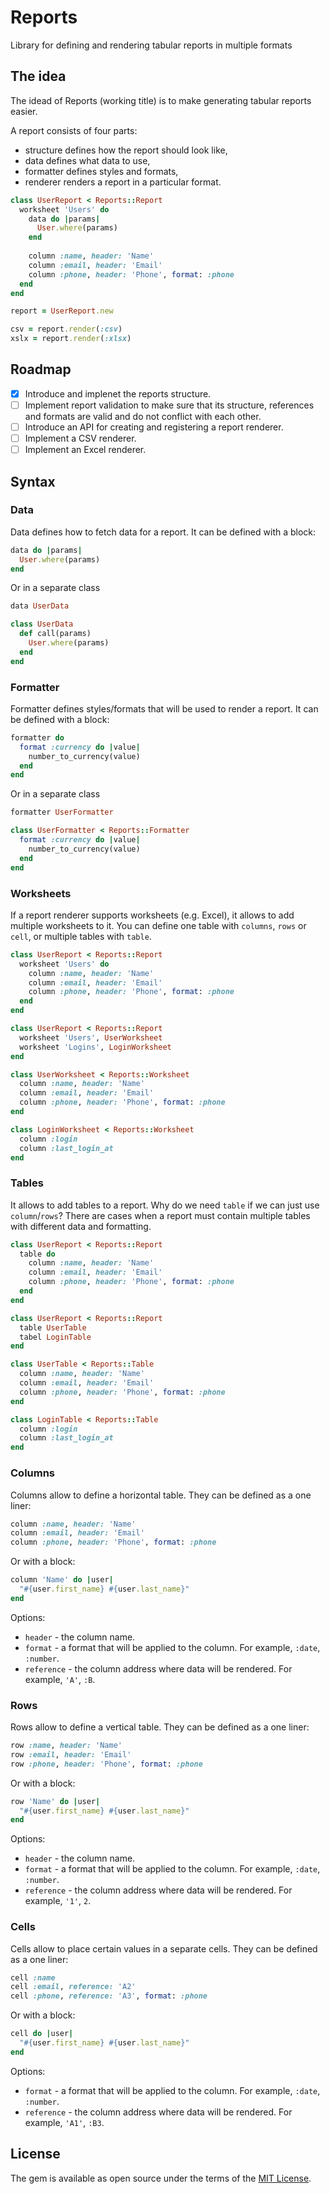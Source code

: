 # Reports

Library for defining and rendering tabular reports in multiple formats

## The idea

The idead of Reports (working title) is to make generating tabular reports easier.

A report consists of four parts: 
  - structure defines how the report should look like,
  - data defines what data to use,
  - formatter defines styles and formats,
  - renderer renders a report in a particular format.

```ruby
class UserReport < Reports::Report
  worksheet 'Users' do
    data do |params|
      User.where(params)
    end
    
    column :name, header: 'Name'
    column :email, header: 'Email'
    column :phone, header: 'Phone', format: :phone
  end
end

report = UserReport.new

csv = report.render(:csv)
xslx = report.render(:xlsx)
```

## Roadmap

- [x] Introduce and implenet the reports structure.
- [ ] Implement report validation to make sure that its structure, references and formats are valid and do not conflict with each other.
- [ ] Introduce an API for creating and registering a report renderer.
- [ ] Implement a CSV renderer.
- [ ] Implement an Excel renderer.

## Syntax

### Data

Data defines how to fetch data for a report. It can be defined with a block:

```ruby
data do |params|
  User.where(params)
end
```

Or in a separate class

```ruby
data UserData

class UserData
  def call(params)
    User.where(params)
  end
end
```

### Formatter

Formatter defines styles/formats that will be used to render a report. It can be defined with a block:

```ruby
formatter do
  format :currency do |value|
    number_to_currency(value)
  end
end
```

Or in a separate class

```ruby
formatter UserFormatter

class UserFormatter < Reports::Formatter
  format :currency do |value|
    number_to_currency(value)
  end
end
```

### Worksheets

If a report renderer supports worksheets (e.g. Excel), it allows to add multiple worksheets to it.
You can define one table with `columns`, `rows` or `cell`, or multiple tables with `table`.

```ruby
class UserReport < Reports::Report
  worksheet 'Users' do
    column :name, header: 'Name'
    column :email, header: 'Email'
    column :phone, header: 'Phone', format: :phone
  end
end
```

```ruby
class UserReport < Reports::Report
  worksheet 'Users', UserWorksheet
  worksheet 'Logins', LoginWorksheet
end

class UserWorksheet < Reports::Worksheet
  column :name, header: 'Name'
  column :email, header: 'Email'
  column :phone, header: 'Phone', format: :phone
end

class LoginWorksheet < Reports::Worksheet
  column :login
  column :last_login_at
end
```

### Tables

It allows to add tables to a report. Why do we need `table` if we can just use `column`/`rows`? There are cases when 
a report must contain multiple tables with different data and formatting.

```ruby
class UserReport < Reports::Report
  table do
    column :name, header: 'Name'
    column :email, header: 'Email'
    column :phone, header: 'Phone', format: :phone
  end
end
```

```ruby
class UserReport < Reports::Report
  table UserTable
  tabel LoginTable
end

class UserTable < Reports::Table
  column :name, header: 'Name'
  column :email, header: 'Email'
  column :phone, header: 'Phone', format: :phone
end

class LoginTable < Reports::Table
  column :login
  column :last_login_at
end
```

### Columns

Columns allow to define a horizontal table. They can be defined as a one liner:

```ruby
column :name, header: 'Name'
column :email, header: 'Email'
column :phone, header: 'Phone', format: :phone
```

Or with a block:

```ruby
column 'Name' do |user|
  "#{user.first_name} #{user.last_name}"
end
```

Options:

- `header` - the column name.
- `format` - a format that will be applied to the column. For example, `:date`, `:number`.
- `reference` - the column address where data will be rendered. For example, `'A'`, `:B`.

### Rows

Rows allow to define a vertical table. They can be defined as a one liner:

```ruby
row :name, header: 'Name'
row :email, header: 'Email'
row :phone, header: 'Phone', format: :phone
```

Or with a block:

```ruby
row 'Name' do |user|
  "#{user.first_name} #{user.last_name}"
end
```

Options:

- `header` - the column name.
- `format` - a format that will be applied to the column. For example, `:date`, `:number`.
- `reference` - the column address where data will be rendered. For example, `'1'`, `2`.

### Cells

Cells allow to place certain values in a separate cells. They can be defined as a one liner:

```ruby
cell :name
cell :email, reference: 'A2'
cell :phone, reference: 'A3', format: :phone
```

Or with a block:

```ruby
cell do |user|
  "#{user.first_name} #{user.last_name}"
end
```

Options:

- `format` - a format that will be applied to the column. For example, `:date`, `:number`.
- `reference` - the column address where data will be rendered. For example, `'A1'`, `:B3`.

## License

The gem is available as open source under the terms of the [MIT License](http://opensource.org/licenses/MIT).
